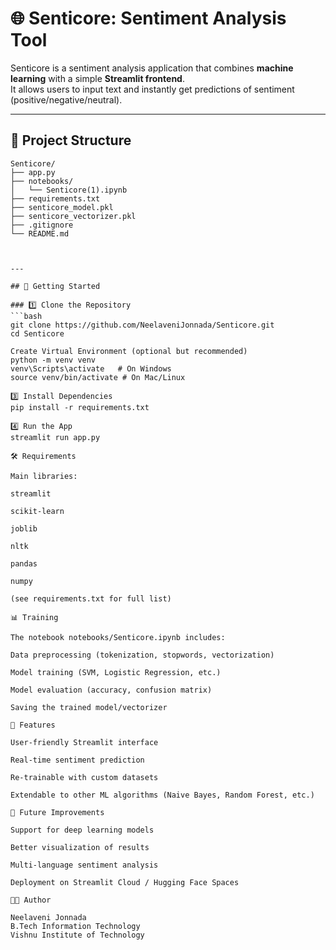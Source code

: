 # 🌐 Senticore: Sentiment Analysis Tool

Senticore is a sentiment analysis application that combines **machine learning** with a simple **Streamlit frontend**.  
It allows users to input text and instantly get predictions of sentiment (positive/negative/neutral).

---

## 📂 Project Structure

```plaintext
Senticore/
├── app.py
├── notebooks/
│   └── Senticore(1).ipynb
├── requirements.txt
├── senticore_model.pkl
├── senticore_vectorizer.pkl
├── .gitignore
└── README.md



---

## 🚀 Getting Started

### 1️⃣ Clone the Repository
```bash
git clone https://github.com/NeelaveniJonnada/Senticore.git
cd Senticore

Create Virtual Environment (optional but recommended)
python -m venv venv
venv\Scripts\activate   # On Windows
source venv/bin/activate # On Mac/Linux

3️⃣ Install Dependencies
pip install -r requirements.txt

4️⃣ Run the App
streamlit run app.py

🛠 Requirements

Main libraries:

streamlit

scikit-learn

joblib

nltk

pandas

numpy

(see requirements.txt for full list)

📊 Training

The notebook notebooks/Senticore.ipynb includes:

Data preprocessing (tokenization, stopwords, vectorization)

Model training (SVM, Logistic Regression, etc.)

Model evaluation (accuracy, confusion matrix)

Saving the trained model/vectorizer

🌟 Features

User-friendly Streamlit interface

Real-time sentiment prediction

Re-trainable with custom datasets

Extendable to other ML algorithms (Naive Bayes, Random Forest, etc.)

📌 Future Improvements

Support for deep learning models

Better visualization of results

Multi-language sentiment analysis

Deployment on Streamlit Cloud / Hugging Face Spaces

👩‍💻 Author

Neelaveni Jonnada
B.Tech Information Technology
Vishnu Institute of Technology
